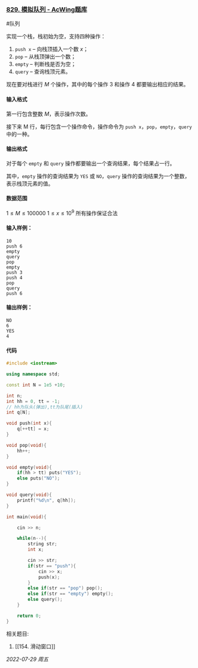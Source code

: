 ### [829. 模拟队列 - AcWing题库](https://www.acwing.com/problem/content/831/)

#队列

实现一个栈，栈初始为空，支持四种操作：

1. `push x` – 向栈顶插入一个数 $x$；
2. `pop` – 从栈顶弹出一个数；
3. `empty` – 判断栈是否为空；
4. `query` – 查询栈顶元素。

现在要对栈进行 $M$ 个操作，其中的每个操作 $3$ 和操作 $4$ 都要输出相应的结果。

#### 输入格式

第一行包含整数 $M$，表示操作次数。

接下来 M 行，每行包含一个操作命令，操作命令为 `push x`，`pop`，`empty`，`query` 中的一种。

#### 输出格式

对于每个 `empty` 和 `query` 操作都要输出一个查询结果，每个结果占一行。

其中，`empty` 操作的查询结果为 `YES` 或 `NO`，`query` 操作的查询结果为一个整数，表示栈顶元素的值。

#### 数据范围

$1≤M≤100000$
$1≤x≤10^9$
所有操作保证合法

#### 输入样例：

```
10
push 6
empty
query
pop
empty
push 3
push 4
pop
query
push 6
```

#### 输出样例：

```
NO
6
YES
4
```

#### 代码

```cpp
#include <iostream>

using namespace std;

const int N = 1e5 +10;

int n;
int hh = 0, tt = -1;
// hh为队头(弹出),tt为队尾(插入)
int q[N];

void push(int x){
    q[++tt] = x;
}

void pop(void){
    hh++;
}

void empty(void){
    if(hh > tt) puts("YES");
    else puts("NO");
}

void query(void){
    printf("%d\n", q[hh]);
}

int main(void){

    cin >> n;

    while(n--){
        string str;
        int x;

        cin >> str;
        if(str == "push"){
            cin >> x;
            push(x);
        }
        else if(str == "pop") pop();
        else if(str == "empty") empty();
        else query();
    }

    return 0;
}
```

相关题目:
1. [[154. 滑动窗口]]

*2022-07-29 周五*
